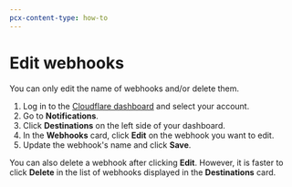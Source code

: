 ```yaml
---
pcx-content-type: how-to
---
```


# Edit webhooks

You can only edit the name of webhooks and/or delete them.

1.  Log in to the [Cloudflare dashboard](https://dash.cloudflare.com/login) and select your account.
2.  Go to **Notifications**.
3.  Click **Destinations** on the left side of your dashboard.
4.  In the **Webhooks** card, click **Edit** on the webhook you want to edit.
5.  Update the webhook's name and click **Save**.

<Aside type="note" header="Note">

You can also delete a webhook after clicking **Edit**. However, it is faster to click **Delete** in the list of webhooks displayed in the **Destinations** card.

</Aside>
